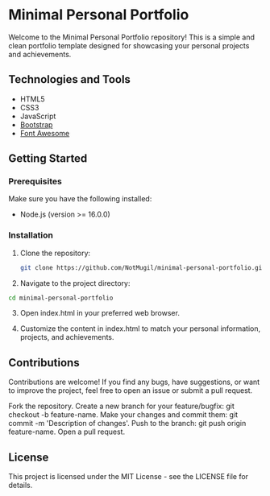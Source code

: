 # Minimal Personal Portfolio

Welcome to the Minimal Personal Portfolio repository! This is a simple and clean portfolio template designed for showcasing your personal projects and achievements.

## Technologies and Tools

- HTML5
- CSS3
- JavaScript
- [Bootstrap](https://getbootstrap.com/)
- [Font Awesome](https://fontawesome.com/)

## Getting Started

### Prerequisites

Make sure you have the following installed:

- Node.js (version >= 16.0.0)

### Installation

1. Clone the repository:

   ```bash
   git clone https://github.com/NotMugil/minimal-personal-portfolio.git
   ```
2. Navigate to the project directory:

```bash
cd minimal-personal-portfolio
```
3. Open index.html in your preferred web browser.

4. Customize the content in index.html to match your personal information, projects, and achievements.

## Contributions
Contributions are welcome! If you find any bugs, have suggestions, or want to improve the project, feel free to open an issue or submit a pull request.

Fork the repository.
Create a new branch for your feature/bugfix: git checkout -b feature-name.
Make your changes and commit them: git commit -m 'Description of changes'.
Push to the branch: git push origin feature-name.
Open a pull request.

## License
This project is licensed under the MIT License - see the LICENSE file for details.

